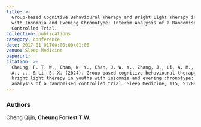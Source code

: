 ```yaml
---
title: >-
  Group-based Cognitive Behavioural Therapy and Bright Light Therapy in Youths
  with Insomnia and Evening Chronotype: Interim Analysis of a Randomised
  Controlled Trial.
collection: publications
category: conference
date: 2017-01-01T00:00:00+01:00
venue: Sleep Medicine
paperurl:
citation: >-
  Cheung, F. T. W., Chan, N. Y., Chan, J. W. Y., Zhang, J., Li, A. M., Espie, C.
  A., ... & Li, S. X. (2024). Group-based cognitive behavioural therapy and
  bright light therapy in youths with insomnia and evening chronotype: interim
  analysis of a randomised controlled trial. Sleep Medicine, 115, S178-S179.
---
```

### Authors

Cheng Qijin, **Cheung Forrest T.W.**
